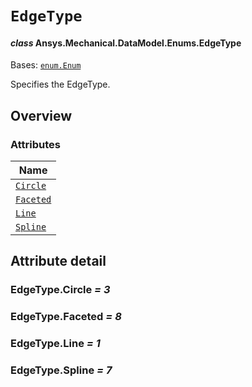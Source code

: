 # `EdgeType`

<a id="ansys.mechanical.stubs.v242.Ansys.Mechanical.DataModel.Enums.EdgeType"></a>

#### *class* Ansys.Mechanical.DataModel.Enums.EdgeType

Bases: [`enum.Enum`](https://docs.python.org/3/library/enum.html#enum.Enum)

Specifies the EdgeType.

<!-- !! processed by numpydoc !! -->

<a id="overview"></a>

## Overview

### Attributes

| Name |
| -------------------------------- |
| [`Circle`](#EdgeType.Circle) |
| [`Faceted`](#EdgeType.Faceted) |
| [`Line`](#EdgeType.Line) |
| [`Spline`](#EdgeType.Spline) |

<a id="attribute-detail"></a>

## Attribute detail

<a id="EdgeType.Circle"></a>

### EdgeType.Circle *= 3*

<a id="EdgeType.Faceted"></a>

### EdgeType.Faceted *= 8*

<a id="EdgeType.Line"></a>

### EdgeType.Line *= 1*

<a id="EdgeType.Spline"></a>

### EdgeType.Spline *= 7*


